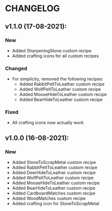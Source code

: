 # CHANGELOG

## v1.1.0 (17-08-2021):
### New
* Added SharpeningStone custom recipe
* Added crafting icons for all custom recipes
### Changed
* For simplicity, removed the following recipes:
  * Added RabbitPeltToLeather custom recipe
  * Added WolfPeltToLeather custom recipe
  * Added MooseHideToLeather custom recipe
  * Added BearHideToLeather custom recipe
### Fixed
* All crafting icons now actually work

## v1.0.0 (16-08-2021):
### New
* Added StoneToScrapMetal custom recipe
* Added RabbitPeltToLeather custom recipe
* Added DeerHideToLeather custom recipe
* Added WolfPeltToLeather custom recipe
* Added MooseHideToLeather custom recipe
* Added BearHideToLeather custom recipe
* Added CardboardMatches custom recipe
* Added WoodMatches custom recipe
* Added crafting icon for StoneToScrapMetal
